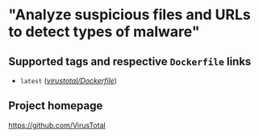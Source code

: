 # "Analyze suspicious files and URLs to detect types of malware"

## Supported tags and respective `Dockerfile` links

* `latest` 
([*virustotal/Dockerfile*](https://gitlab.com/CinCan/Tools/blob/master/pipelines/dockerfiles/virustotal/Dockerfile))

## Project homepage

https://github.com/VirusTotal
